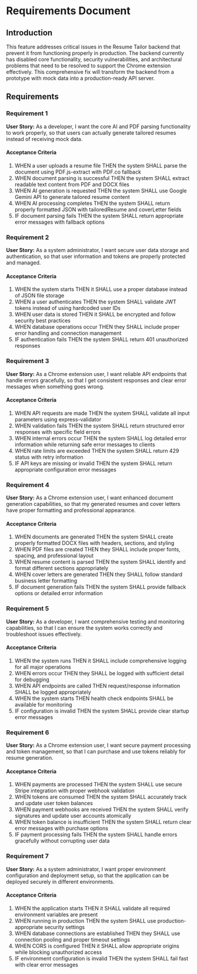 # Requirements Document

## Introduction

This feature addresses critical issues in the Resume Tailor backend that prevent it from functioning properly in production. The backend currently has disabled core functionality, security vulnerabilities, and architectural problems that need to be resolved to support the Chrome extension effectively. This comprehensive fix will transform the backend from a prototype with mock data into a production-ready API server.

## Requirements

### Requirement 1

**User Story:** As a developer, I want the core AI and PDF parsing functionality to work properly, so that users can actually generate tailored resumes instead of receiving mock data.

#### Acceptance Criteria

1. WHEN a user uploads a resume file THEN the system SHALL parse the document using PDF.js-extract with PDF.co fallback
2. WHEN document parsing is successful THEN the system SHALL extract readable text content from PDF and DOCX files
3. WHEN AI generation is requested THEN the system SHALL use Google Gemini API to generate tailored resume content
4. WHEN AI processing completes THEN the system SHALL return properly formatted JSON with tailoredResume and coverLetter fields
5. IF document parsing fails THEN the system SHALL return appropriate error messages with fallback options

### Requirement 2

**User Story:** As a system administrator, I want secure user data storage and authentication, so that user information and tokens are properly protected and managed.

#### Acceptance Criteria

1. WHEN the system starts THEN it SHALL use a proper database instead of JSON file storage
2. WHEN a user authenticates THEN the system SHALL validate JWT tokens instead of using hardcoded user IDs
3. WHEN user data is stored THEN it SHALL be encrypted and follow security best practices
4. WHEN database operations occur THEN they SHALL include proper error handling and connection management
5. IF authentication fails THEN the system SHALL return 401 unauthorized responses

### Requirement 3

**User Story:** As a Chrome extension user, I want reliable API endpoints that handle errors gracefully, so that I get consistent responses and clear error messages when something goes wrong.

#### Acceptance Criteria

1. WHEN API requests are made THEN the system SHALL validate all input parameters using express-validator
2. WHEN validation fails THEN the system SHALL return structured error responses with specific field errors
3. WHEN internal errors occur THEN the system SHALL log detailed error information while returning safe error messages to clients
4. WHEN rate limits are exceeded THEN the system SHALL return 429 status with retry information
5. IF API keys are missing or invalid THEN the system SHALL return appropriate configuration error messages

### Requirement 4

**User Story:** As a Chrome extension user, I want enhanced document generation capabilities, so that my generated resumes and cover letters have proper formatting and professional appearance.

#### Acceptance Criteria

1. WHEN documents are generated THEN the system SHALL create properly formatted DOCX files with headers, sections, and styling
2. WHEN PDF files are created THEN they SHALL include proper fonts, spacing, and professional layout
3. WHEN resume content is parsed THEN the system SHALL identify and format different sections appropriately
4. WHEN cover letters are generated THEN they SHALL follow standard business letter formatting
5. IF document generation fails THEN the system SHALL provide fallback options or detailed error information

### Requirement 5

**User Story:** As a developer, I want comprehensive testing and monitoring capabilities, so that I can ensure the system works correctly and troubleshoot issues effectively.

#### Acceptance Criteria

1. WHEN the system runs THEN it SHALL include comprehensive logging for all major operations
2. WHEN errors occur THEN they SHALL be logged with sufficient detail for debugging
3. WHEN API endpoints are called THEN request/response information SHALL be logged appropriately
4. WHEN the system starts THEN health check endpoints SHALL be available for monitoring
5. IF configuration is invalid THEN the system SHALL provide clear startup error messages

### Requirement 6

**User Story:** As a Chrome extension user, I want secure payment processing and token management, so that I can purchase and use tokens reliably for resume generation.

#### Acceptance Criteria

1. WHEN payments are processed THEN the system SHALL use secure Stripe integration with proper webhook validation
2. WHEN tokens are consumed THEN the system SHALL accurately track and update user token balances
3. WHEN payment webhooks are received THEN the system SHALL verify signatures and update user accounts atomically
4. WHEN token balance is insufficient THEN the system SHALL return clear error messages with purchase options
5. IF payment processing fails THEN the system SHALL handle errors gracefully without corrupting user data

### Requirement 7

**User Story:** As a system administrator, I want proper environment configuration and deployment setup, so that the application can be deployed securely in different environments.

#### Acceptance Criteria

1. WHEN the application starts THEN it SHALL validate all required environment variables are present
2. WHEN running in production THEN the system SHALL use production-appropriate security settings
3. WHEN database connections are established THEN they SHALL use connection pooling and proper timeout settings
4. WHEN CORS is configured THEN it SHALL allow appropriate origins while blocking unauthorized access
5. IF environment configuration is invalid THEN the system SHALL fail fast with clear error messages